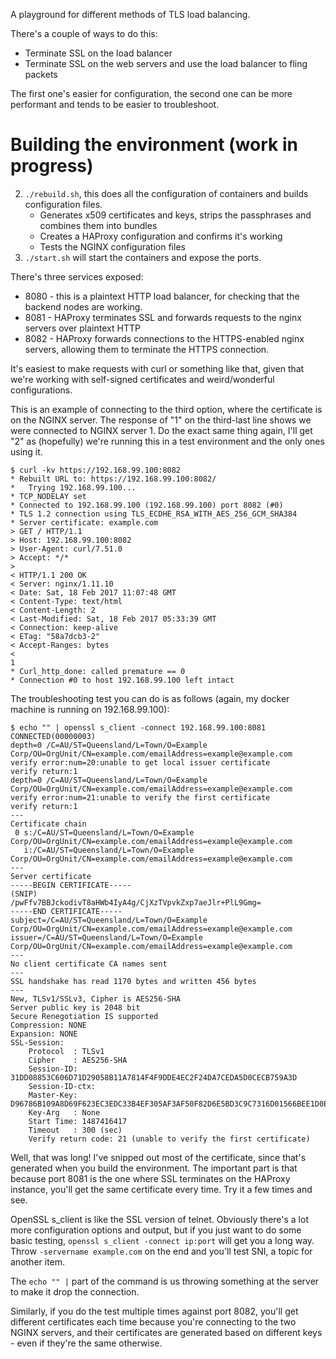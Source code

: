A playground for different methods of TLS load balancing.

There's a couple of ways to do this:

* Terminate SSL on the load balancer
* Terminate SSL on the web servers and use the load balancer to fling packets

The first one's easier for configuration, the second one can be more performant and tends to be easier to troubleshoot.

# Building the environment (work in progress)

2. `./rebuild.sh`, this does all the configuration of containers and builds configuration files.
	* Generates x509 certificates and keys, strips the passphrases and combines them into bundles
	* Creates a HAProxy configuration and confirms it's working
	* Tests the NGINX configuration files
3. `./start.sh` will start the containers and expose the ports.

There's three services exposed:

* 8080 - this is a plaintext HTTP load balancer, for checking that the backend nodes are working.
* 8081 - HAProxy terminates SSL and forwards requests to the nginx servers over plaintext HTTP
* 8082 - HAProxy forwards connections to the HTTPS-enabled nginx servers, allowing them to terminate the HTTPS connection.

It's easiest to make requests with curl or something like that, given that we're working with self-signed certificates and weird/wonderful configurations.

This is an example of connecting to the third option, where the certificate is on the NGINX server. The response of "1" on the third-last line shows we were connected to NGINX server 1. Do the exact same thing again, I'll get "2" as (hopefully) we're running this in a test environment and the only ones using it.

	$ curl -kv https://192.168.99.100:8082
	* Rebuilt URL to: https://192.168.99.100:8082/
	*   Trying 192.168.99.100...
	* TCP_NODELAY set
	* Connected to 192.168.99.100 (192.168.99.100) port 8082 (#0)
	* TLS 1.2 connection using TLS_ECDHE_RSA_WITH_AES_256_GCM_SHA384
	* Server certificate: example.com
	> GET / HTTP/1.1
	> Host: 192.168.99.100:8082
	> User-Agent: curl/7.51.0
	> Accept: */*
	>
	< HTTP/1.1 200 OK
	< Server: nginx/1.11.10
	< Date: Sat, 18 Feb 2017 11:07:48 GMT
	< Content-Type: text/html
	< Content-Length: 2
	< Last-Modified: Sat, 18 Feb 2017 05:33:39 GMT
	< Connection: keep-alive
	< ETag: "58a7dcb3-2"
	< Accept-Ranges: bytes
	<
	1
	* Curl_http_done: called premature == 0
	* Connection #0 to host 192.168.99.100 left intact

The troubleshooting test you can do is as follows (again, my docker machine is running on 192.168.99.100):

	$ echo "" | openssl s_client -connect 192.168.99.100:8081
	CONNECTED(00000003)
	depth=0 /C=AU/ST=Queensland/L=Town/O=Example Corp/OU=OrgUnit/CN=example.com/emailAddress=example@example.com
	verify error:num=20:unable to get local issuer certificate
	verify return:1
	depth=0 /C=AU/ST=Queensland/L=Town/O=Example Corp/OU=OrgUnit/CN=example.com/emailAddress=example@example.com
	verify error:num=21:unable to verify the first certificate
	verify return:1
	---
	Certificate chain
	 0 s:/C=AU/ST=Queensland/L=Town/O=Example Corp/OU=OrgUnit/CN=example.com/emailAddress=example@example.com
	   i:/C=AU/ST=Queensland/L=Town/O=Example Corp/OU=OrgUnit/CN=example.com/emailAddress=example@example.com
	---
	Server certificate
	-----BEGIN CERTIFICATE-----
	(SNIP)
	/pwFfv7BBJckodivT8aHWb4IyA4g/CjXzTVpvkZxp7aeJlr+PlL9Gmg=
	-----END CERTIFICATE-----
	subject=/C=AU/ST=Queensland/L=Town/O=Example Corp/OU=OrgUnit/CN=example.com/emailAddress=example@example.com
	issuer=/C=AU/ST=Queensland/L=Town/O=Example Corp/OU=OrgUnit/CN=example.com/emailAddress=example@example.com
	---
	No client certificate CA names sent
	---
	SSL handshake has read 1170 bytes and written 456 bytes
	---
	New, TLSv1/SSLv3, Cipher is AES256-SHA
	Server public key is 2048 bit
	Secure Renegotiation IS supported
	Compression: NONE
	Expansion: NONE
	SSL-Session:
		Protocol  : TLSv1
		Cipher    : AES256-SHA
		Session-ID: 31DD08853C606D71D29058B11A7814F4F9DDE4EC2F24DA7CEDA5D0CECB759A3D
		Session-ID-ctx:
		Master-Key: D96786B109A8D69F623EC3EDC33B4EF305AF3AF50F82D6E5BD3C9C7316D01566BEE1D0E6BAEB366AF14FEF356EEEE433
		Key-Arg   : None
		Start Time: 1487416417
		Timeout   : 300 (sec)
		Verify return code: 21 (unable to verify the first certificate)

Well, that was long! I've snipped out most of the certificate, since that's generated when you build the environment. The important part is that because port 8081 is the one where SSL terminates on the HAProxy instance, you'll get the same certificate every time. Try it a few times and see.

OpenSSL s_client is like the SSL version of telnet. Obviously there's a lot more configuration options and output, but if you just want to do some basic testing, `openssl s_client -connect ip:port` will get you a long way. Throw `-servername example.com` on the end and you'll test SNI, a topic for another item.

The `echo "" |` part of the command is us throwing something at the server to make it drop the connection.

Similarly, if you do the test multiple times against port 8082, you'll get different certificates each time because you're connecting to the two NGINX servers, and their certificates are generated based on different keys - even if they're the same otherwise.
